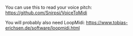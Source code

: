 You can use this to read your voice pitch:
https://github.com/Snirpsi/VoiceToMidi

You will probably also need LoopMidi:
https://www.tobias-erichsen.de/software/loopmidi.html